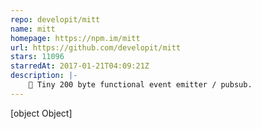 ```yaml
---
repo: developit/mitt
name: mitt
homepage: https://npm.im/mitt
url: https://github.com/developit/mitt
stars: 11096
starredAt: 2017-01-21T04:09:21Z
description: |-
    🥊 Tiny 200 byte functional event emitter / pubsub.
---
```


[object Object]

